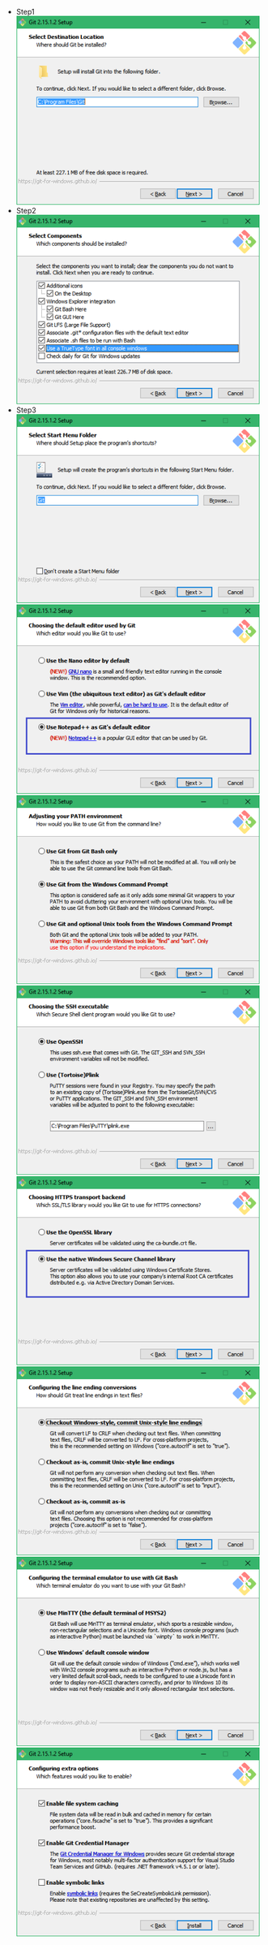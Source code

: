 - Step1 <br>
![Step1](contents/images/git-setup/git-setup1.png)
- Step2
![Step2](contents/images/git-setup/git-setup2.png)
- Step3
![Step3](contents/images/git-setup/git-setup3.png)
![Step4](contents/images/git-setup/git-setup4.png)
![Step5](contents/images/git-setup/git-setup5.png)
![Step6](contents/images/git-setup/git-setup6.png)
![Step7](contents/images/git-setup/git-setup7.png)
![Step8](contents/images/git-setup/git-setup8.png)
![Step9](contents/images/git-setup/git-setup9.png)
![Step10](contents/images/git-setup/git-setup10.png)

